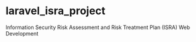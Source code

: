 # laravel_isra_project
Information Security Risk Assessment and Risk Treatment Plan (ISRA) Web Development 
